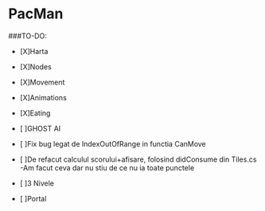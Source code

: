 # PacMan

###TO-DO: 
- [X]Harta
- [X]Nodes
- [X]Movement
- [X]Animations
- [X]Eating

- [ ]GHOST AI

- [ ]Fix bug legat de IndexOutOfRange in functia CanMove

- [ ]De refacut calculul scorului+afisare, folosind didConsume din Tiles.cs
-Am facut ceva dar nu stiu de ce nu ia toate punctele

- [ ]3 Nivele

- [ ]Portal
